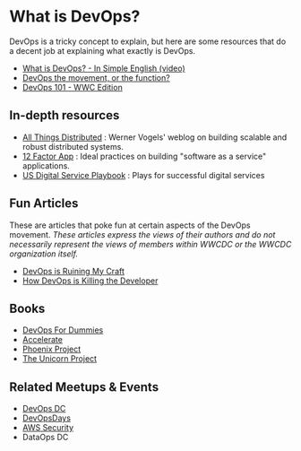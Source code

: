 # What is DevOps?
DevOps is a tricky concept to explain, but here are some resources that do a decent job at explaining what exactly is DevOps.

* [What is DevOps? - In Simple English (video)](https://www.youtube.com/watch?v=_I94-tJlovg)
* [DevOps the movement, or the function?](https://devops.com/blogs/devops-movement-function/)
* [DevOps 101 - WWC Edition](https://docs.google.com/presentation/d/1bDu-w9T8xIRqERWVKVQJT2oZhuHPCqnqXRkbM11WLXw/edit?usp=sharing)

## In-depth resources
* [All Things Distributed](http://www.allthingsdistributed.com/) : Werner Vogels' weblog on building scalable and robust distributed systems.
* [12 Factor App](https://12factor.net/) : Ideal practices on building "software as a service" applications.
* [US Digital Service Playbook](https://playbook.cio.gov/) : Plays for successful digital services

## Fun Articles
These are articles that poke fun at certain aspects of the DevOps movement. _These articles express the views of their authors and do not necessarily represent the views of members within WWCDC or the WWCDC organization itself._

* [DevOps is Ruining My Craft](http://tatiyants.com/devops-is-ruining-my-craft/)
* [How DevOps is Killing the Developer](https://jeffknupp.com/blog/2014/04/15/how-devops-is-killing-the-developer/)

## Books
* [DevOps For Dummies](https://www.dummies.com/business/operations-management/devops-for-dummies-cheat-sheet/)
* [Accelerate](https://itrevolution.com/book/accelerate/)
* [Phoenix Project](https://itrevolution.com/book/the-phoenix-project/)
* [The Unicorn Project](https://itrevolution.com/the-unicorn-project/)


## Related Meetups & Events
* [DevOps DC](https://www.meetup.com/DevOpsDC/)
* [DevOpsDays](https://devopsdays.org/) 
* [AWS Security](https://www.meetup.com/AWS-Security/)
* DataOps DC
